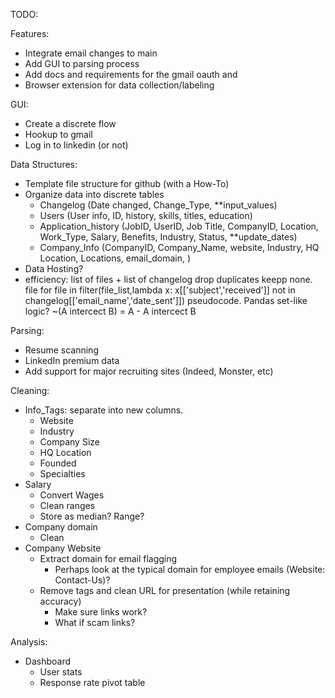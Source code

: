 TODO:


Features:
- Integrate email changes to main
- Add GUI to parsing process
- Add docs and requirements for the gmail oauth and 
- Browser extension for data collection/labeling


GUI:
- Create a discrete flow
- Hookup to gmail
- Log in to linkedin (or not)



Data Structures:
- Template file structure for github (with a How-To)
- Organize data into discrete tables
    - Changelog (Date changed, Change_Type, **input_values)
    - Users (User info, ID, history, skills, titles, education)
    - Application_history (JobID, UserID, Job Title, CompanyID, Location, Work_Type, Salary, Benefits, Industry, Status, **update_dates)
    - Company_Info (CompanyID, Company_Name, website, Industry, HQ Location, Locations, email_domain, )
- Data Hosting?
- efficiency: list of files + list of changelog drop duplicates keepp none. 
file for file in filter(file_list,lambda x: x[['subject','received']] not in changelog[['email_name','date_sent']]) pseudocode. Pandas set-like logic? 
~(A intercect B) = A - A intercect B


Parsing:
- Resume scanning
- LinkedIn premium data
- Add support for major recruiting sites (Indeed, Monster, etc)



Cleaning:
- Info_Tags: separate into new columns.
    - Website
    - Industry
    - Company Size
    - HQ Location
    - Founded
    - Specialties
- Salary
    - Convert Wages
    - Clean ranges
    - Store as median? Range?
- Company domain
    - Clean 
- Company Website
    - Extract domain for email flagging
        - Perhaps look at the typical domain for employee emails (Website: Contact-Us)?
    - Remove tags and clean URL for presentation (while retaining accuracy)
        - Make sure links work?
        - What if scam links?

Analysis:
- Dashboard
    - User stats
    - Response rate pivot table
